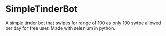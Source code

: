 # SimpleTinderBot
A simple tinder bot that swipes for range of 100 as only 100 swipe allowed per day for free user. Made with selenium in python.
